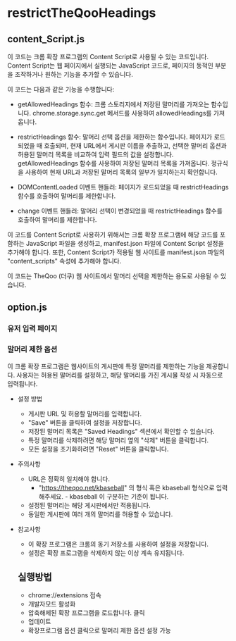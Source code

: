 # restrictTheQooHeadings

## content_Script.js
이 코드는 크롬 확장 프로그램의 Content Script로 사용될 수 있는 코드입니다.
 Content Script는 웹 페이지에서 실행되는 JavaScript 코드로, 페이지의 동적인 부분을 조작하거나 원하는 기능을 추가할 수 있습니다.

이 코드는 다음과 같은 기능을 수행합니다:

- getAllowedHeadings 함수: 
크롬 스토리지에서 저장된 말머리를 가져오는 함수입니다. chrome.storage.sync.get 메서드를 사용하여 allowedHeadings를 가져옵니다.

- restrictHeadings 함수: 
말머리 선택 옵션을 제한하는 함수입니다. 페이지가 로드되었을 때 호출되며, 현재 URL에서 게시판 이름을 추출하고, 선택한 말머리 옵션과 허용된 말머리 목록을 비교하여 입력 필드의 값을 설정합니다. getAllowedHeadings 함수를 사용하여 저장된 말머리 목록을 가져옵니다. 정규식을 사용하여 현재 URL과 저장된 말머리 목록의 일부가 일치하는지 확인합니다.

- DOMContentLoaded 이벤트 핸들러: 페이지가 로드되었을 때 restrictHeadings 함수를 호출하여 말머리를 제한합니다.

- change 이벤트 핸들러:
 말머리 선택이 변경되었을 때 restrictHeadings 함수를 호출하여 말머리를 제한합니다.

이 코드를 Content Script로 사용하기 위해서는 크롬 확장 프로그램에 해당 코드를 포함하는 JavaScript 파일을 생성하고,
 manifest.json 파일에 Content Script 설정을 추가해야 합니다.
  또한, Content Script가 적용될 웹 사이트를 manifest.json 파일의 "content_scripts" 속성에 추가해야 합니다.

이 코드는 TheQoo (더쿠) 웹 사이트에서 말머리 선택을 제한하는 용도로 사용될 수 있습니다.

## option.js
### 유저 입력 페이지 

### 말머리 제한 옵션
이 크롬 확장 프로그램은 웹사이트의 게시판에 특정 말머리를 제한하는 기능을 제공합니다. 
사용자는 허용된 말머리를 설정하고, 해당 말머리를 가진 게시물 작성 시 자동으로 입력됩니다.

- 설정 방법
  - 게시판 URL 및 허용할 말머리를 입력합니다.
  - "Save" 버튼을 클릭하여 설정을 저장합니다.
  - 저장된 말머리 목록은 "Saved Headings" 섹션에서 확인할 수 있습니다.
  - 특정 말머리를 삭제하려면 해당 말머리 옆의 "삭제" 버튼을 클릭합니다.
  - 모든 설정을 초기화하려면 "Reset" 버튼을 클릭합니다.
- 주의사항
  - URL은 정확히 일치해야 합니다. 
    - "https://theqoo.net/kbaseball" 의 형식 혹은 kbaseball 형식으로 입력해주세요.   - kbaseball 이 구분하는 기준이 됩니다. 
  - 설정된 말머리는 해당 게시판에서만 적용됩니다.
  - 동일한 게시판에 여러 개의 말머리를 허용할 수 있습니다.
- 참고사항
  - 이 확장 프로그램은 크롬의 동기 저장소를 사용하여 설정을 저장합니다.
  - 설정은 확장 프로그램을 삭제하지 않는 이상 계속 유지됩니다.

  ## 실행방법 
  - chrome://extensions 접속
  - 개발자모드 활성화
  - 압축해제된 확장 프로그램을 로드합니다. 클릭 
  - 업데이트 
  - 확장프로그램 옵션 클릭으로  말머리 제한 옵션 설정 가능 
